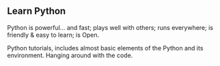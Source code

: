 ## Learn Python

Python is powerful... and fast; plays well with others; runs everywhere; is friendly & easy to learn; is Open.

Python tutorials, includes almost basic elements of the Python and its environment.
Hanging around with the code.
